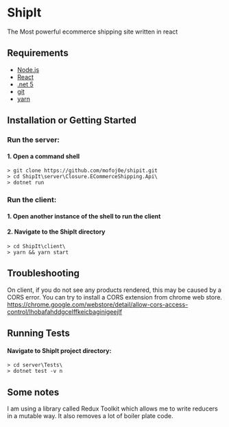 # ShipIt

The Most powerful ecommerce shipping site written in react

## Requirements

+ [Node.js](https://nodejs.org/)
+ [React](https://facebook.github.io/react/)
+ [.net 5](https://dotnet.microsoft.com/download/dotnet/5.0)
+ [git](https://git-scm.com/downloads)
+ [yarn](https://git-scm.com/downloads)

## Installation or Getting Started

### Run the server:
#### 1. Open a command shell
    > git clone https://github.com/mofoj0e/shipit.git
    > cd ShipIt\server\Closure.ECommerceShipping.Api\
    > dotnet run

### Run the client:
#### 1. Open another instance of the shell to run the client
#### 2. Navigate to the ShipIt directory
    > cd ShipIt\client\
    > yarn && yarn start


## Troubleshooting
On client, if you do not see any products rendered, this may be caused by a CORS error. You can try to install a CORS extension from chrome web store.
https://chrome.google.com/webstore/detail/allow-cors-access-control/lhobafahddgcelffkeicbaginigeejlf

## Running Tests

#### Navigate to ShipIt project directory:
    > cd server\Tests\
    > dotnet test -v n

## Some notes

I am using a library called Redux Toolkit which allows me to write reducers in a mutable way. It also removes a lot of boiler plate code.

